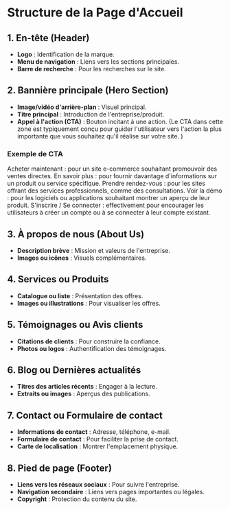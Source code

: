 # Structure de la Page d'Accueil

## 1. En-tête (Header)

- **Logo** : Identification de la marque.
- **Menu de navigation** : Liens vers les sections principales.
- **Barre de recherche** : Pour les recherches sur le site.

## 2. Bannière principale (Hero Section)

- **Image/vidéo d'arrière-plan** : Visuel principal.
- **Titre principal** : Introduction de l'entreprise/produit.
- **Appel à l'action (CTA)** : Bouton incitant à une action. (Le CTA dans cette zone est typiquement conçu pour guider l'utilisateur vers l'action la plus importante que vous souhaitez qu'il réalise sur votre site. )

### Exemple de CTA

Acheter maintenant : pour un site e-commerce souhaitant promouvoir des ventes directes.
En savoir plus : pour fournir davantage d'informations sur un produit ou service spécifique.
Prendre rendez-vous : pour les sites offrant des services professionnels, comme des consultations.
Voir la démo : pour les logiciels ou applications souhaitant montrer un aperçu de leur produit.
S'inscrire / Se connecter : effectivement pour encourager les utilisateurs à créer un compte ou à se connecter à leur compte existant.

## 3. À propos de nous (About Us)

- **Description brève** : Mission et valeurs de l'entreprise.
- **Images ou icônes** : Visuels complémentaires.

## 4. Services ou Produits

- **Catalogue ou liste** : Présentation des offres.
- **Images ou illustrations** : Pour visualiser les offres.

## 5. Témoignages ou Avis clients

- **Citations de clients** : Pour construire la confiance.
- **Photos ou logos** : Authentification des témoignages.

## 6. Blog ou Dernières actualités

- **Titres des articles récents** : Engager à la lecture.
- **Extraits ou images** : Aperçus des publications.

## 7. Contact ou Formulaire de contact

- **Informations de contact** : Adresse, téléphone, e-mail.
- **Formulaire de contact** : Pour faciliter la prise de contact.
- **Carte de localisation** : Montrer l'emplacement physique.

## 8. Pied de page (Footer)

- **Liens vers les réseaux sociaux** : Pour suivre l'entreprise.
- **Navigation secondaire** : Liens vers pages importantes ou légales.
- **Copyright** : Protection du contenu du site.
